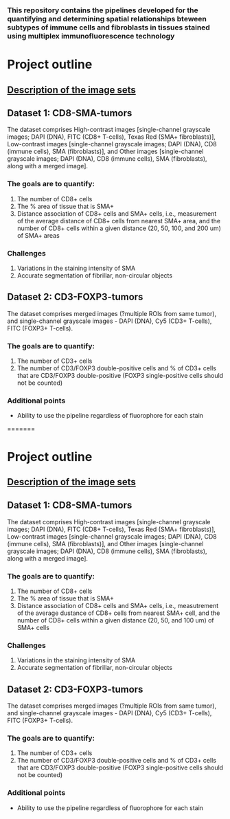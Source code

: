 ### This repository contains the pipelines developed for the quantifying and determining spatial relationships bteween subtypes of immune cells and fibroblasts in tissues stained using multiplex immunofluorescence technology

# Project outline

## <ins>Description of the image sets</ins>
## Dataset 1: CD8-SMA-tumors
The dataset comprises High-contrast images [single-channel grayscale images; DAPI (DNA), FITC (CD8+ T-cells), Texas Red (SMA+ fibroblasts)], Low-contrast images [single-channel grayscale images; DAPI (DNA), CD8 (immune cells), SMA (fibroblasts)], and Other images [single-channel grayscale images; DAPI (DNA), CD8 (immune cells), SMA (fibroblasts), along with a merged image].

### The goals are to quantify:
1) The number of CD8+ cells
2) The % area of tissue that is SMA+
3) Distance association of CD8+ cells and SMA+ cells, i.e., measurement of the average distance of CD8+ cells from nearest SMA+ area, and the number of CD8+ cells within a given distance (20, 50, 100, and 200 um) of SMA+ areas

### Challenges
1) Variations in the staining intensity of SMA
2) Accurate segmentation of fibrillar, non-circular objects

## Dataset 2: CD3-FOXP3-tumors
The dataset comprises merged images (?multiple ROIs from same tumor), and single-channel grayscale images - DAPI (DNA), Cy5 (CD3+ T-cells), FITC (FOXP3+ T-cells).

### The goals are to quantify:
1) The number of CD3+ cells
2) The number of CD3/FOXP3 double-positive cells and % of CD3+ cells that are CD3/FOXP3 double-positive (FOXP3 single-positive cells should not be counted)

### Additional points
 - Ability to use the pipeline regardless of fluorophore for each stain

=======
# Project outline

## <ins>Description of the image sets</ins>
## Dataset 1: CD8-SMA-tumors
The dataset comprises High-contrast images [single-channel grayscale images; DAPI (DNA), FITC (CD8+ T-cells), Texas Red (SMA+ fibroblasts)], Low-contrast images [single-channel grayscale images; DAPI (DNA), CD8 (immune cells), SMA (fibroblasts)], and Other images [single-channel grayscale images; DAPI (DNA), CD8 (immune cells), SMA (fibroblasts), along with a merged image].

### The goals are to quantify:
1) The number of CD8+ cells
2) The % area of tissue that is SMA+
3) Distance association of CD8+ cells and SMA+ cells, i.e., measutrement of the average dustance of CD8+ cells from nearest SMA+ cell, and the number of CD8+ cells within a given distance (20, 50, and 100 um) of SMA+ cells

### Challenges
1) Variations in the staining intensity of SMA
2) Accurate segmentation of fibrillar, non-circular objects

## Dataset 2: CD3-FOXP3-tumors
The dataset comprises merged images (?multiple ROIs from same tumor), and single-channel grayscale images - DAPI (DNA), Cy5 (CD3+ T-cells), FITC (FOXP3+ T-cells).

### The goals are to quantify:
1) The number of CD3+ cells
2) The number of CD3/FOXP3 double-positive cells and % of CD3+ cells that are CD3/FOXP3 double-positive (FOXP3 single-positive cells should not be counted)

### Additional points
 - Ability to use the pipeline regardless of fluorophore for each stain
